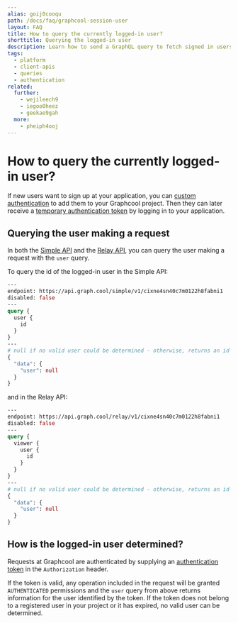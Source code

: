 ```yaml
---
alias: goij0cooqu
path: /docs/faq/graphcool-session-user
layout: FAQ
title: How to query the currently logged-in user?
shorttitle: Querying the logged-in user
description: Learn how to send a GraphQL query to fetch signed in users that are registered with an authentication provider like Auth0 or Digits.
tags:
  - platform
  - client-apis
  - queries
  - authentication
related:
  further:
    - wejileech9
    - iegoo0heez
    - geekae9gah
  more:
    - pheiph4ooj
---
```



# How to query the currently logged-in user?

If new users want to sign up at your application, you can [custom authentication](!alias-seimeish6e) to add them to your Graphcool project. Then they can later receive a [temporary authentication token](!alias-eip7ahqu5o#token-types) by logging in to your application.

## Querying the user making a request

In both the [Simple API](!alias-heshoov3ai) and the [Relay API](!alias-aizoong9ah), you can query the user making a request with the `user` query.

To query the id of the logged-in user in the Simple API:

```graphql
---
endpoint: https://api.graph.cool/simple/v1/cixne4sn40c7m0122h8fabni1
disabled: false
---
query {
  user {
    id
  }
}
---
# null if no valid user could be determined - otherwise, returns an id
{
  "data": {
    "user": null
  }
}
```

and in the Relay API:

```graphql
---
endpoint: https://api.graph.cool/relay/v1/cixne4sn40c7m0122h8fabni1
disabled: false
---
query {
  viewer {
    user {
      id
    }
  }
}
---
# null if no valid user could be determined - otherwise, returns an id
{
  "data": {
    "user": null
  }
}
```

## How is the logged-in user determined?

Requests at Graphcool are authenticated by supplying an [authentication token](!alias-eip7ahqu5o) in the `Authorization` header.

If the token is valid, any operation included in the request will be granted `AUTHENTICATED` permissions and the `user` query from above returns information for the user identified by the token. If the token does not belong to a registered user in your project or it has expired, no valid user can be determined.
